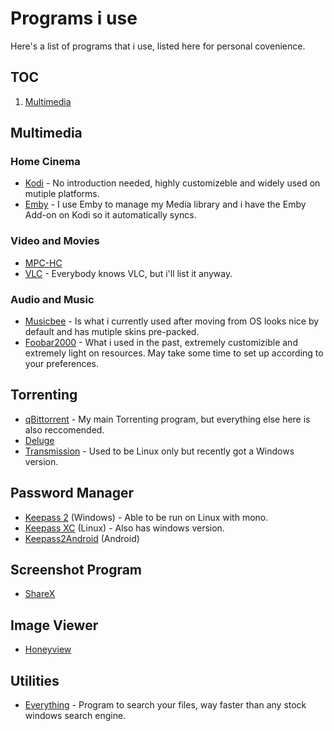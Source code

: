 # Programs i use
Here's a list of programs that i use, listed here for personal covenience.
## TOC
1. [Multimedia](#multimedia)

## Multimedia
### Home Cinema
* [Kodi](https://kodi.tv/) - No introduction needed, highly customizeble and widely used on mutiple platforms.
* [Emby](https://emby.media/) - I use Emby to manage my Media library and i have the Emby Add-on on Kodi so it automatically syncs.
### Video and Movies
* [MPC-HC](https://mpc-hc.org/)
* [VLC](https://www.videolan.org/vlc/) - Everybody knows VLC, but i'll list it anyway.
### Audio and Music
* [Musicbee](https://getmusicbee.com/) - Is what i currently used after moving from OS looks nice by default and has mutiple skins pre-packed.
* [Foobar2000](https://www.foobar2000.org/) - What i used in the past, extremely customizible and extremely light on resources. May take some time to set up according to your preferences.

## Torrenting
* [qBittorrent](https://www.qbittorrent.org/) - My main Torrenting program, but everything else here is also reccomended.
* [Deluge](https://deluge-torrent.org/)
* [Transmission](https://transmissionbt.com/) - Used to be Linux only but recently got a Windows version.
## Password Manager
* [Keepass 2](https://keepass.info/) (Windows) - Able to be run on Linux with mono.
* [Keepass XC](https://keepassxc.org/) (Linux) - Also has windows version.
* [Keepass2Android](https://play.google.com/store/apps/details?id=keepass2android.keepass2android) (Android)
## Screenshot Program
* [ShareX](https://getsharex.com/)
## Image Viewer
* [Honeyview](http://www.bandisoft.com/honeyview/)
## Utilities
* [Everything](https://www.voidtools.com/) - Program to search your files, way faster than any stock windows search engine.
